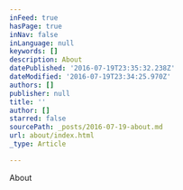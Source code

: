 ```yaml
---
inFeed: true
hasPage: true
inNav: false
inLanguage: null
keywords: []
description: About
datePublished: '2016-07-19T23:35:32.238Z'
dateModified: '2016-07-19T23:34:25.970Z'
authors: []
publisher: null
title: ''
author: []
starred: false
sourcePath: _posts/2016-07-19-about.md
url: about/index.html
_type: Article

---
```

About